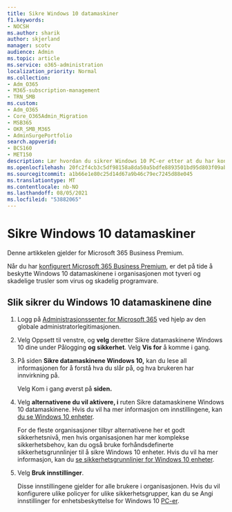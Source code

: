 ```yaml
---
title: Sikre Windows 10 datamaskiner
f1.keywords:
- NOCSH
ms.author: sharik
author: skjerland
manager: scotv
audience: Admin
ms.topic: article
ms.service: o365-administration
localization_priority: Normal
ms.collection:
- Adm_O365
- M365-subscription-management
- TRN_SMB
ms.custom:
- Adm_O365
- Core_O365Admin_Migration
- MSB365
- OKR_SMB_M365
- AdminSurgePortfolio
search.appverid:
- BCS160
- MET150
description: Lær hvordan du sikrer Windows 10 PC-er etter at du har konfigurert Microsoft 365 Business Premium.
ms.openlocfilehash: 20fc2f4cb3c5df98158a8da50a5bdfe8893501bd95d803f09abe1fe25eadf221
ms.sourcegitcommit: a1b66e1e80c25d14d67a9b46c79ec7245d88e045
ms.translationtype: MT
ms.contentlocale: nb-NO
ms.lasthandoff: 08/05/2021
ms.locfileid: "53882065"
---
```

# <a name="secure-windows-10-computers"></a>Sikre Windows 10 datamaskiner

Denne artikkelen gjelder for Microsoft 365 Business Premium.

Når du har [konfigurert Microsoft 365 Business Premium,](set-up.md) er det på tide å beskytte Windows 10 datamaskinene i organisasjonen mot tyveri og skadelige trusler som virus og skadelig programvare.

## <a name="to-secure-your-windows-10-computers"></a>Slik sikrer du Windows 10 datamaskinene dine

1. Logg på [Administrasjonssenter for Microsoft 365](https://admin.microsoft.com) ved hjelp av den globale administratorlegitimasjonen. 
2. Velg Oppsett til  venstre, og **velg** deretter Sikre datamaskinene Windows 10 dine under Pålogging **og sikkerhet**. Velg **Vis for** å komme i gang.
3. På siden **Sikre datamaskinene Windows 10,** kan du lese all informasjonen for å forstå hva du slår på, og hva brukeren har innvirkning på.

    Velg Kom i gang øverst på **siden.**

4. Velg **alternativene du vil aktivere, i** ruten Sikre datamaskinene Windows 10 datamaskinene. Hvis du vil ha mer informasjon om innstillingene, kan [du se Windows 10 enheter](secure-windows-10-devices.md). 
    
    For de fleste organisasjoner tilbyr alternativene her et godt sikkerhetsnivå, men hvis organisasjonen har mer komplekse sikkerhetsbehov, kan du også bruke forhåndsdefinerte sikkerhetsgrunnlinjer til å sikre Windows 10 enheter. Hvis du vil ha mer informasjon, kan du [se sikkerhetsgrunnlinjer for Windows 10 enheter](/mem/intune/protect/security-baselines).   

1. Velg **Bruk innstillinger**.

    Disse innstillingene gjelder for alle brukere i organisasjonen. Hvis du vil konfigurere ulike policyer for ulike sikkerhetsgrupper, kan du se Angi innstillinger for enhetsbeskyttelse for Windows 10 [PC-er](protection-settings-for-windows-10-pcs.md).